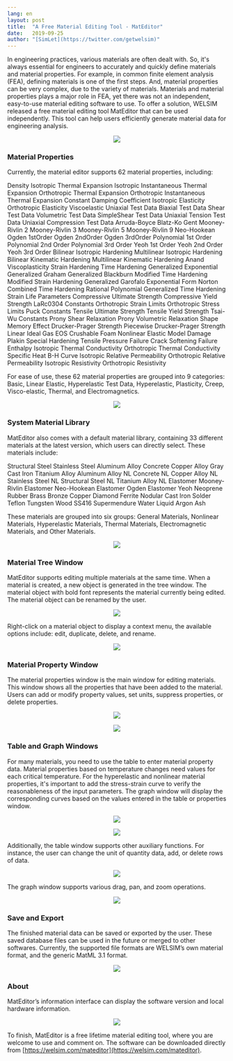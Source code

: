 ```yaml
---
lang: en
layout: post
title:  "A Free Material Editing Tool - MatEditor"
date:   2019-09-25
author: "[SimLet](https://twitter.com/getwelsim)"
---
```


In engineering practices, various materials are often dealt with. So, it's always essential for engineers to accurately and quickly define materials and material properties. For example, in common finite element analysis (FEA), defining materials is one of the first steps. And, material properties can be very complex, due to the variety of materials. Materials and material properties plays a major role in FEA, yet there was not an independent, easy-to-use material editing software to use. To offer a solution, WELSIM released a free material editing tool MatEditor that can be used independently. This tool can help users efficiently generate material data for engineering analysis.

<p align="center">
  <img src="https://miro.medium.com/max/1210/1*IFTjvHuEF2o6zH3gjnrcfg.png"/>
</p>

### Material Properties

Currently, the material editor supports 62 material properties, including:

Density
Isotropic Thermal Expansion
Isotropic Instantaneous Thermal Expansion
Orthotropic Thermal Expansion
Orthotropic Instantaneous Thermal Expansion
Constant Damping Coefficient
Isotropic Elasticity
Orthotropic Elasticity
Viscoelastic
Uniaxial Test Data
Biaxial Test Data
Shear Test Data
Volumetric Test Data
SimpleShear Test Data
Uniaxial Tension Test Data
Uniaxial Compression Test Data
Arruda-Boyce
Blatz-Ko
Gent
Mooney-Rivlin 2
Mooney-Rivlin 3
Mooney-Rivlin 5
Mooney-Rivlin 9
Neo-Hookean
Ogden 1stOrder
Ogden 2ndOrder
Ogden 3rdOrder
Polynomial 1st Order
Polynomial 2nd Order
Polynomial 3rd Order
Yeoh 1st Order
Yeoh 2nd Order
Yeoh 3rd Order
Bilinear Isotropic Hardening
Multilinear Isotropic Hardening
Bilinear Kinematic Hardening
Multilinear Kinematic Hardening
Anand Viscoplasticity
Strain Hardening
Time Hardening
Generalized Exponential
Generalized Graham
Generalized Blackburn
Modified Time Hardening
Modified Strain Hardening
Generalized Garofalo
Exponential Form
Norton
Combined Time Hardening
Rational Polynomial
Generalized Time Hardening
Strain Life Parameters
Compressive Ultimate Strength
Compressive Yield Strength
LaRc0304 Constants
Orthotropic Strain Limits
Orthotropic Stress Limits
Puck Constants
Tensile Ultimate Strength
Tensile Yield Strength
Tsai-Wu Constants
Prony Shear Relaxation
Prony Volumetric Relaxation
Shape Memory Effect
Drucker-Prager Strength Piecewise
Drucker-Prager Strength Linear
Ideal Gas EOS
Crushable Foam
Nonlinear Elastic Model Damage
Plakin Special Hardening
Tensile Pressure Failure
Crack Softening Failure
Enthalpy
Isotropic Thermal Conductivity
Orthotropic Thermal Conductivity
Specific Heat
B-H Curve
Isotropic Relative Permeability
Orthotropic Relative Permeability
Isotropic Resistivity
Orthotropic Resistivity

For ease of use, these 62 material properties are grouped into 9 categories: Basic, Linear Elastic, Hyperelastic Test Data, Hyperelastic, Plasticity, Creep, Visco-elastic, Thermal, and Electromagnetics.

<p align="center">
  <img src="https://miro.medium.com/max/264/1*YHYEvjqot0AfzHHrq4N0Sw.png"/>
</p>

### System Material Library

MatEditor also comes with a default material library, containing 33 different materials at the latest version, which users can directly select. These materials include:

Structural Steel
Stainless Steel
Aluminum Alloy
Concrete
Copper Alloy
Gray Cast Iron
Titanium Alloy
Aluminum Alloy NL
Concrete NL
Copper Alloy NL
Stainless Steel NL
Structural Steel NL
Titanium Alloy NL
Elastomer Mooney-Rivlin
Elastomer Neo-Hookean
Elastomer Ogden
Elastomer Yeoh
Neoprene Rubber
Brass
Bronze
Copper
Diamond
Ferrite
Nodular Cast Iron
Solder
Teflon
Tungsten
Wood
SS416
Supermendure
Water Liquid
Argon
Ash

These materials are grouped into six groups: General Materials, Nonlinear Materials, Hyperelastic Materials, Thermal Materials, Electromagnetic Materials, and Other Materials.

<p align="center">
  <img src="https://miro.medium.com/max/271/1*zYTPJul58clYyxd0YHsuAw.png"/>
</p>

### Material Tree Window

MatEditor supports editing multiple materials at the same time. When a material is created, a new object is generated in the tree window. The material object with bold font represents the material currently being edited. The material object can be renamed by the user.

<p align="center">
  <img src="https://miro.medium.com/max/225/1*cRBIgfIosoYOH78ZuK32lQ.png"/>
</p>

Right-click on a material object to display a context menu, the available options include: edit, duplicate, delete, and rename.

<p align="center">
  <img src="https://miro.medium.com/max/248/1*4fD_nz-MmN8mP7PQ0STA_Q.png"/>
</p>

### Material Property Window

The material properties window is the main window for editing materials. This window shows all the properties that have been added to the material. Users can add or modify property values, set units, suppress properties, or delete properties.

<p align="center">
  <img src="https://miro.medium.com/max/657/1*Nhe-1aLpZS-Ef6oAH1zFhw.png"/>
</p>

<p align="center">
  <img src="https://miro.medium.com/max/657/1*YnuxtyRwqTUEtYrL4x9QqQ.png"/>
</p>


### Table and Graph Windows

For many materials, you need to use the table to enter material property data. Material properties based on temperature changes need values for each critical temperature. For the hyperelastic and nonlinear material properties, it's important to add the stress-strain curve to verify the reasonableness of the input parameters. The graph window will display the corresponding curves based on the values entered in the table or properties window.

<p align="center">
  <img src="https://miro.medium.com/max/381/1*sqrruIse0Le2Fs7T0k6BGg.png"/>
</p>

<p align="center">
  <img src="https://miro.medium.com/max/1077/1*KCU6Vy7VXM0jRQfKHB5OZA.png"/>
</p>

Additionally, the table window supports other auxiliary functions. For instance, the user can change the unit of quantity data, add, or delete rows of data.

<p align="center">
  <img src="https://miro.medium.com/max/501/1*cJG6xGL45RL46NN1tOcsbQ.png"/>
</p>

The graph window supports various drag, pan, and zoom operations.

<p align="center">
  <img src="https://miro.medium.com/max/530/1*Xbqs-VGdM7r7cUFe8uy8-g.png"/>
</p>

### Save and Export

The finished material data can be saved or exported by the user. These saved database files can be used in the future or merged to other softwares. Currently, the supported file formats are WELSIM’s own material format, and the generic MatML 3.1 format.

<p align="center">
  <img src="https://miro.medium.com/max/673/1*8JYak9izanb-Ft2QHNg9bQ.png"/>
</p>


### About

MatEditor’s information interface can display the software version and local hardware information.

<p align="center">
  <img src="https://miro.medium.com/max/605/1*DgI8pdblcgf7pJa4Ilx9Nw.png"/>
</p>

To finish, MatEditor is a free lifetime material editing tool, where you are welcome to use and comment on. The software can be downloaded directly from [https://welsim.com/mateditor](https://welsim.com/mateditor).





